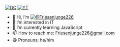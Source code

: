 [![DC](https://img.shields.io/badge/Community_Discord-5865F2)](https://discord.com/invite/b77hdjUuyX) [![YT](https://img.shields.io/badge/Youtube-c4302b)](https://www.youtube.com/@Friesenjunge226)
- 👋 Hi, I’m [![@Friesenjunge226](https://img.shields.io/badge/@Friesenjunge226-2e9c55)](https://linktr.ee/friesenjunge226)
- 👀 I’m interested in IT
- 🌱 I’m currently learning JavaScript
- 📫 How to reach me: Friesenjunge226@gmail.com
- 😄 Pronouns: he/him


<!---
Friesenjunge226/Friesenjunge226 is a ✨ special ✨ repository because its `README.md` (this file) appears on your GitHub profile.
You can click the Preview link to take a look at your changes.
--->
